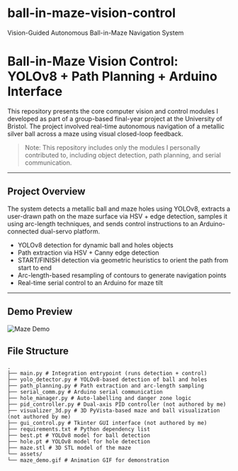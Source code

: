 # ball-in-maze-vision-control
Vision-Guided Autonomous Ball-in-Maze Navigation System
# Ball-in-Maze Vision Control: YOLOv8 + Path Planning + Arduino Interface

This repository presents the core computer vision and control modules I developed as part of a group-based final-year project at the University of Bristol. The project involved real-time autonomous navigation of a metallic silver ball across a maze using visual closed-loop feedback.

> Note: This repository includes only the modules I personally contributed to, including object detection, path planning, and serial communication.

---

## Project Overview

The system detects a metallic ball and maze holes using YOLOv8, extracts a user-drawn path on the maze surface via HSV + edge detection, samples it using arc-length techniques, and sends control instructions to an Arduino-connected dual-servo platform.

- YOLOv8 detection for dynamic ball and holes objects
- Path extraction via HSV + Canny edge detection
- START/FINISH detection  via geometric heuristics to orient the path from start to end
- Arc-length-based resampling of contours to generate navigation points
- Real-time serial control to an Arduino for maze tilt

---
## Demo Preview

![Maze Demo](maze_demo.gif)


## File Structure

```
.               
├── main.py # Integration entrypoint (runs detection + control)
├── yolo_detector.py # YOLOv8-based detection of ball and holes 
├── path_planning.py # Path extraction and arc-length sampling 
├── serial_comm.py # Arduino serial communication 
├── hole_manager.py # Auto-labelling and danger zone logic 
├── pid_controller.py # Dual-axis PID controller (not authored by me)
├── visualizer_3d.py # 3D PyVista-based maze and ball visualization (not authored by me)
├── gui_control.py # Tkinter GUI interface (not authored by me)
├── requirements.txt # Python dependency list
├── best.pt # YOLOv8 model for ball detection
├── hole.pt # YOLOv8 model for hole detection
├── maze.stl # 3D STL model of the maze
└── assets/
└── maze_demo.gif # Animation GIF for demonstration
```

